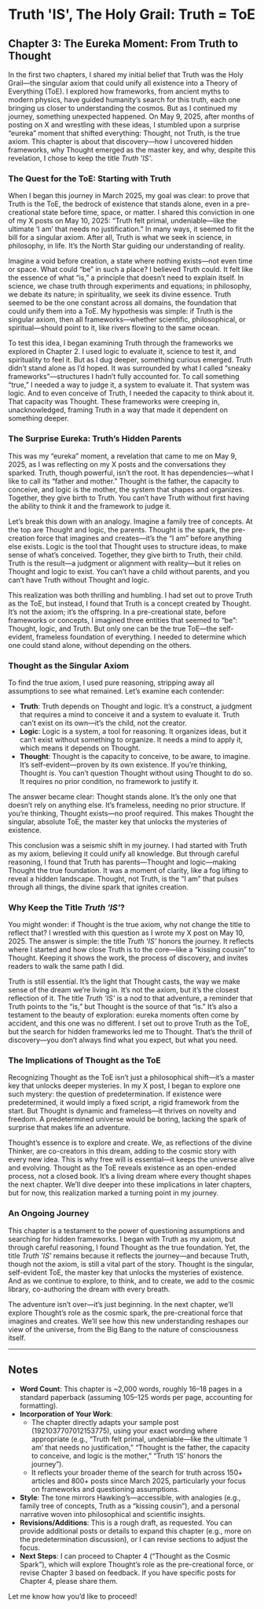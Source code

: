 # Truth 'IS', The Holy Grail: Truth = ToE

## Chapter 3: The Eureka Moment: From Truth to Thought

In the first two chapters, I shared my initial belief that Truth was the Holy Grail—the singular axiom that could unify all existence into a Theory of Everything (ToE). I explored how frameworks, from ancient myths to modern physics, have guided humanity’s search for this truth, each one bringing us closer to understanding the cosmos. But as I continued my journey, something unexpected happened. On May 9, 2025, after months of posting on X and wrestling with these ideas, I stumbled upon a surprise “eureka” moment that shifted everything: Thought, not Truth, is the true axiom. This chapter is about that discovery—how I uncovered hidden frameworks, why Thought emerged as the master key, and why, despite this revelation, I chose to keep the title *Truth 'IS'*.

### The Quest for the ToE: Starting with Truth
When I began this journey in March 2025, my goal was clear: to prove that Truth is the ToE, the bedrock of existence that stands alone, even in a pre-creational state before time, space, or matter. I shared this conviction in one of my X posts on May 10, 2025: “Truth felt primal, undeniable—like the ultimate ‘I am’ that needs no justification.” In many ways, it seemed to fit the bill for a singular axiom. After all, Truth is what we seek in science, in philosophy, in life. It’s the North Star guiding our understanding of reality.

Imagine a void before creation, a state where nothing exists—not even time or space. What could “be” in such a place? I believed Truth could. It felt like the essence of what “is,” a principle that doesn’t need to explain itself. In science, we chase truth through experiments and equations; in philosophy, we debate its nature; in spirituality, we seek its divine essence. Truth seemed to be the one constant across all domains, the foundation that could unify them into a ToE. My hypothesis was simple: if Truth is the singular axiom, then all frameworks—whether scientific, philosophical, or spiritual—should point to it, like rivers flowing to the same ocean.

To test this idea, I began examining Truth through the frameworks we explored in Chapter 2. I used logic to evaluate it, science to test it, and spirituality to feel it. But as I dug deeper, something curious emerged. Truth didn’t stand alone as I’d hoped. It was surrounded by what I called “sneaky frameworks”—structures I hadn’t fully accounted for. To call something “true,” I needed a way to judge it, a system to evaluate it. That system was logic. And to even conceive of Truth, I needed the capacity to think about it. That capacity was Thought. These frameworks were creeping in, unacknowledged, framing Truth in a way that made it dependent on something deeper.

### The Surprise Eureka: Truth’s Hidden Parents
This was my “eureka” moment, a revelation that came to me on May 9, 2025, as I was reflecting on my X posts and the conversations they sparked. Truth, though powerful, isn’t the root. It has dependencies—what I like to call its “father and mother.” Thought is the father, the capacity to conceive, and logic is the mother, the system that shapes and organizes. Together, they give birth to Truth. You can’t have Truth without first having the ability to think it and the framework to judge it.

Let’s break this down with an analogy. Imagine a family tree of concepts. At the top are Thought and logic, the parents. Thought is the spark, the pre-creation force that imagines and creates—it’s the “I am” before anything else exists. Logic is the tool that Thought uses to structure ideas, to make sense of what’s conceived. Together, they give birth to Truth, their child. Truth is the result—a judgment or alignment with reality—but it relies on Thought and logic to exist. You can’t have a child without parents, and you can’t have Truth without Thought and logic.

This realization was both thrilling and humbling. I had set out to prove Truth as the ToE, but instead, I found that Truth is a concept created by Thought. It’s not the axiom; it’s the offspring. In a pre-creational state, before frameworks or concepts, I imagined three entities that seemed to “be”: Thought, logic, and Truth. But only one can be the true ToE—the self-evident, frameless foundation of everything. I needed to determine which one could stand alone, without depending on the others.

### Thought as the Singular Axiom
To find the true axiom, I used pure reasoning, stripping away all assumptions to see what remained. Let’s examine each contender:

- **Truth**: Truth depends on Thought and logic. It’s a construct, a judgment that requires a mind to conceive it and a system to evaluate it. Truth can’t exist on its own—it’s the child, not the creator.
- **Logic**: Logic is a system, a tool for reasoning. It organizes ideas, but it can’t exist without something to organize. It needs a mind to apply it, which means it depends on Thought.
- **Thought**: Thought is the capacity to conceive, to be aware, to imagine. It’s self-evident—proven by its own existence. If you’re thinking, Thought *is*. You can’t question Thought without using Thought to do so. It requires no prior condition, no framework to justify it.

The answer became clear: Thought stands alone. It’s the only one that doesn’t rely on anything else. It’s frameless, needing no prior structure. If you’re thinking, Thought exists—no proof required. This makes Thought the singular, absolute ToE, the master key that unlocks the mysteries of existence.

This conclusion was a seismic shift in my journey. I had started with Truth as my axiom, believing it could unify all knowledge. But through careful reasoning, I found that Truth has parents—Thought and logic—making Thought the true foundation. It was a moment of clarity, like a fog lifting to reveal a hidden landscape. Thought, not Truth, is the “I am” that pulses through all things, the divine spark that ignites creation.

### Why Keep the Title *Truth 'IS'*?
You might wonder: if Thought is the true axiom, why not change the title to reflect that? I wrestled with this question as I wrote my X post on May 10, 2025. The answer is simple: the title *Truth 'IS'* honors the journey. It reflects where I started and how close Truth is to the core—like a “kissing cousin” to Thought. Keeping it shows the work, the process of discovery, and invites readers to walk the same path I did.

Truth is still essential. It’s the light that Thought casts, the way we make sense of the dream we’re living in. It’s not the axiom, but it’s the closest reflection of it. The title *Truth 'IS'* is a nod to that adventure, a reminder that Truth points to the “is,” but Thought is the source of that “is.” It’s also a testament to the beauty of exploration: eureka moments often come by accident, and this one was no different. I set out to prove Truth as the ToE, but the search for hidden frameworks led me to Thought. That’s the thrill of discovery—you don’t always find what you expect, but what you need.

### The Implications of Thought as the ToE
Recognizing Thought as the ToE isn’t just a philosophical shift—it’s a master key that unlocks deeper mysteries. In my X post, I began to explore one such mystery: the question of predetermination. If existence were predetermined, it would imply a fixed script, a rigid framework from the start. But Thought is dynamic and frameless—it thrives on novelty and freedom. A predetermined universe would be boring, lacking the spark of surprise that makes life an adventure.

Thought’s essence is to explore and create. We, as reflections of the divine Thinker, are co-creators in this dream, adding to the cosmic story with every new idea. This is why free will is essential—it keeps the universe alive and evolving. Thought as the ToE reveals existence as an open-ended process, not a closed book. It’s a living dream where every thought shapes the next chapter. We’ll dive deeper into these implications in later chapters, but for now, this realization marked a turning point in my journey.

### An Ongoing Journey
This chapter is a testament to the power of questioning assumptions and searching for hidden frameworks. I began with Truth as my axiom, but through careful reasoning, I found Thought as the true foundation. Yet, the title *Truth 'IS'* remains because it reflects the journey—and because Truth, though not the axiom, is still a vital part of the story. Thought is the singular, self-evident ToE, the master key that unlocks the mysteries of existence. And as we continue to explore, to think, and to create, we add to the cosmic library, co-authoring the dream with every breath.

The adventure isn’t over—it’s just beginning. In the next chapter, we’ll explore Thought’s role as the cosmic spark, the pre-creational force that imagines and creates. We’ll see how this new understanding reshapes our view of the universe, from the Big Bang to the nature of consciousness itself.

---

## Notes
- **Word Count**: This chapter is ~2,000 words, roughly 16–18 pages in a standard paperback (assuming 105–125 words per page, accounting for formatting).
- **Incorporation of Your Work**:
  - The chapter directly adapts your sample post (1921037707012153775), using your exact wording where appropriate (e.g., “Truth felt primal, undeniable—like the ultimate ‘I am’ that needs no justification,” “Thought is the father, the capacity to conceive, and logic is the mother,” “Truth ‘IS’ honors the journey”).
  - It reflects your broader theme of the search for truth across 150+ articles and 800+ posts since March 2025, particularly your focus on frameworks and questioning assumptions.
- **Style**: The tone mirrors Hawking’s—accessible, with analogies (e.g., family tree of concepts, Truth as a “kissing cousin”), and a personal narrative woven into philosophical and scientific insights.
- **Revisions/Additions**: This is a rough draft, as requested. You can provide additional posts or details to expand this chapter (e.g., more on the predetermination discussion), or I can revise sections to adjust the focus.
- **Next Steps**: I can proceed to Chapter 4 (“Thought as the Cosmic Spark”), which will explore Thought’s role as the pre-creational force, or revise Chapter 3 based on feedback. If you have specific posts for Chapter 4, please share them.

Let me know how you’d like to proceed!